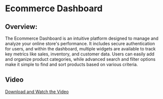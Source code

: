 # Ecommerce Dashboard

## Overview:

The Ecommerce Dashboard is an intuitive platform designed to manage and analyze your online store's performance. It includes secure authentication for users, and within the dashboard, multiple widgets are available to track key metrics like sales, inventory, and customer data. Users can easily add and organize product categories, while advanced search and filter options make it simple to find and sort products based on various criteria.

## Video
[Download and Watch the Video](./31.01.2025_15.22.16_REC.mp4)